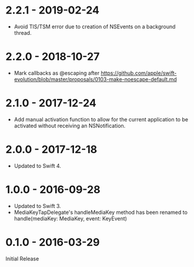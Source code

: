 # 2.2.1 - 2019-02-24
- Avoid TIS/TSM error due to creation of NSEvents on a background thread.

# 2.2.0 - 2018-10-27
- Mark callbacks as @escaping after https://github.com/apple/swift-evolution/blob/master/proposals/0103-make-noescape-default.md

# 2.1.0 - 2017-12-24
- Add manual activation function to allow for the current application to be activated without receiving an NSNotification.

# 2.0.0 - 2017-12-18
- Updated to Swift 4.

# 1.0.0 - 2016-09-28
- Updated to Swift 3.
- MediaKeyTapDelegate's handleMediaKey method has been renamed to handle(mediaKey: MediaKey, event: KeyEvent)

# 0.1.0 - 2016-03-29
Initial Release
